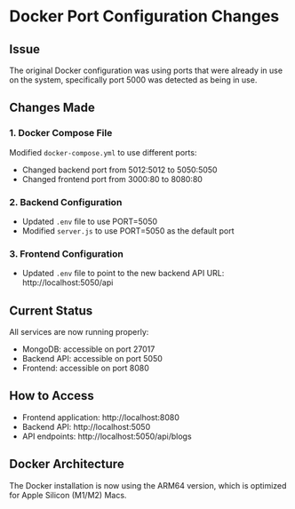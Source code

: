 # Docker Port Configuration Changes

## Issue
The original Docker configuration was using ports that were already in use on the system, specifically port 5000 was detected as being in use.

## Changes Made

### 1. Docker Compose File
Modified `docker-compose.yml` to use different ports:
- Changed backend port from 5012:5012 to 5050:5050
- Changed frontend port from 3000:80 to 8080:80

### 2. Backend Configuration
- Updated `.env` file to use PORT=5050
- Modified `server.js` to use PORT=5050 as the default port

### 3. Frontend Configuration
- Updated `.env` file to point to the new backend API URL: http://localhost:5050/api

## Current Status
All services are now running properly:
- MongoDB: accessible on port 27017
- Backend API: accessible on port 5050
- Frontend: accessible on port 8080

## How to Access
- Frontend application: http://localhost:8080
- Backend API: http://localhost:5050
- API endpoints: http://localhost:5050/api/blogs

## Docker Architecture
The Docker installation is now using the ARM64 version, which is optimized for Apple Silicon (M1/M2) Macs.
